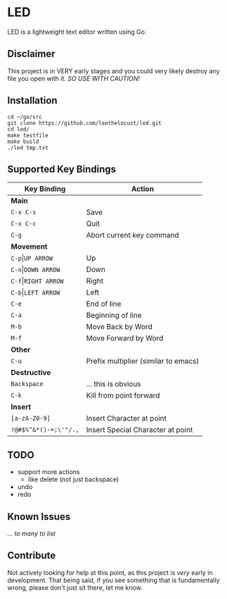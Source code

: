 # LED
LED is a lightweight text editor written using Go.

## Disclaimer
This project is in VERY early stages and you could very likely destroy any file you open with it. _SO USE WITH CAUTION!_

## Installation
    cd ~/go/src
    git clone https://github.com/leothelocust/led.git
    cd led/
    make testfile
    make build
    ./led tmp.txt

## Supported Key Bindings

|Key Binding|Action|
|---|---|
| **Main** | |
|`C-x C-s` | Save |
|`C-x C-c` | Quit |
|`C-g` | Abort current key command |
| **Movement** | |
|`C-p`\|`UP ARROW` | Up |
|`C-n`\|`DOWN ARROW` | Down |
|`C-f`\|`RIGHT ARROW` | Right |
|`C-b`\|`LEFT ARROW` | Left |
|`C-e` | End of line |
|`C-a` | Beginning of line |
|`M-b` | Move Back by Word |
|`M-f` | Move Forward by Word |
| **Other** | |
|`C-u` | Prefix multiplier (similar to emacs) |
| **Destructive** | |
|`Backspace`| ... this is obvious |
|`C-k`| Kill from point forward |
| **Insert** | |
|`[a-zA-Z0-9]`| Insert Character at point |
|`!@#$%^&*()-=;\'"/.,`| Insert Special Character at point |



## TODO
* support more actions
  * like delete (not just backspace)
* undo
* redo

## Known Issues
_... to many to list_

## Contribute
Not actively looking for help at this point, as this project is _very_ early in development.  That being said, if you see something that is fundamentally wrong, please don't just sit there, let me know.
